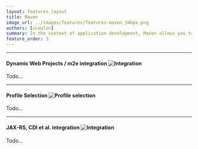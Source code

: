 ```yaml
---
layout: features_layout
title: Maven
image_url: ../images/features/features-maven_346px.png
authors: [xcoulon]
summary: In the context of application development, Maven allows you to extend your applications by referencing and utilizing dependencies from local and remote repositories. JBoss Tools / JBoss Developer Studio also closes the gap between the maven world and the Eclipse/WebTools world with the help of the m2e-wtp integration, which finally lets you transparently use m2e on web projects.
feature_order: 3
---
```


* * *
#### Dynamic Web Projects / m2e integration ![Integration](../../images/features/features-maven_346px.png)
Todo...

* * *
#### Profile Selection ![Profile selection](../../images/features/features-maven_346px.png)
Todo...

* * *
#### JAX-RS, CDI et al. integration ![Integration](../../images/features/features-maven_346px.png)
Todo...
